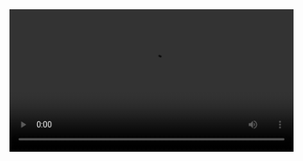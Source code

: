 
<video width="100%" controls controlslist="nodownload nofullscreen noremoteplayback" disablePictureInPicture>
  <source src="https://api.keepwork.com/ts-storage/siteFiles/14881/raw#16雨伞.webm" type="video/webm" />
  <source src="https://api.keepwork.com/ts-storage/siteFiles/14880/raw#16雨伞.mp4" type="video/mp4" />
   
  你的浏览器不支持播放
</video>
                                                                                                 
<style>
video::-webkit-media-controls-fullscreen-button { display: none; } 
</style>